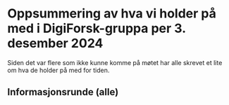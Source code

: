 
# Oppsummering av hva vi holder på med i DigiForsk-gruppa per 3. desember 2024

Siden det var flere som ikke kunne komme på møtet har alle skrevet et lite om hva de holder på med for tiden.

## Informasjonsrunde (alle)

